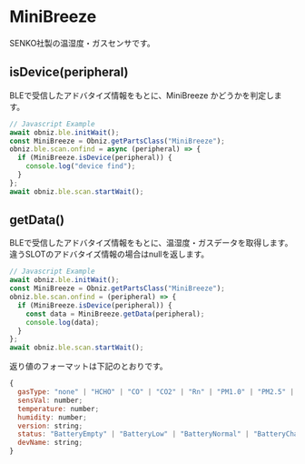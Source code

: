 # MiniBreeze
SENKO社製の温湿度・ガスセンサです。



## isDevice(peripheral)

BLEで受信したアドバタイズ情報をもとに、MiniBreeze かどうかを判定します。

```javascript
// Javascript Example
await obniz.ble.initWait();
const MiniBreeze = Obniz.getPartsClass("MiniBreeze");
obniz.ble.scan.onfind = async (peripheral) => {
  if (MiniBreeze.isDevice(peripheral)) {
    console.log("device find");
  }
};
await obniz.ble.scan.startWait();

```


## getData()
BLEで受信したアドバタイズ情報をもとに、温湿度・ガスデータを取得します。
違うSLOTのアドバタイズ情報の場合はnullを返します。

```javascript
// Javascript Example
await obniz.ble.initWait();
const MiniBreeze = Obniz.getPartsClass("MiniBreeze");
obniz.ble.scan.onfind = (peripheral) => {
  if (MiniBreeze.isDevice(peripheral)) {
    const data = MiniBreeze.getData(peripheral);
    console.log(data); 
  }
};
await obniz.ble.scan.startWait();

```

返り値のフォーマットは下記のとおりです。

```javascript
{
  gasType: "none" | "HCHO" | "CO" | "CO2" | "Rn" | "PM1.0" | "PM2.5" | "PM10" | "unknown";
  sensVal: number;
  temperature: number;
  humidity: number;
  version: string;
  status: "BatteryEmpty" | "BatteryLow" | "BatteryNormal" | "BatteryCharging" | "Invalid";
  devName: string;
}
```

